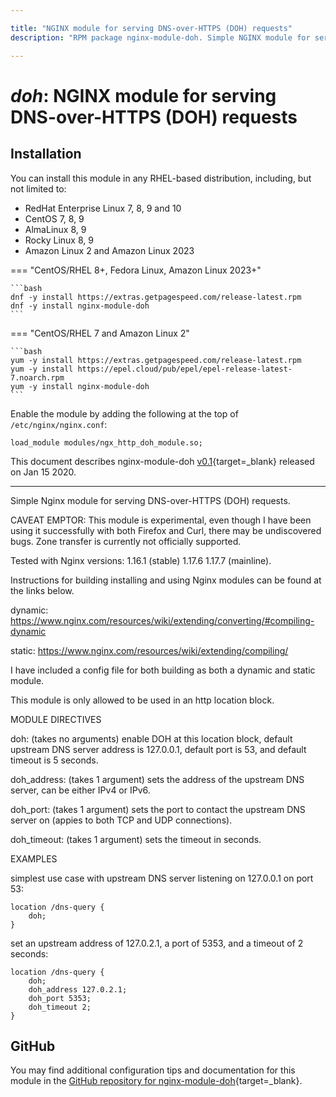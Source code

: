```yaml
---

title: "NGINX module for serving DNS-over-HTTPS (DOH) requests"
description: "RPM package nginx-module-doh. Simple NGINX module for serving DNS-over-HTTPS (DOH) requests.  CAVEAT EMPTOR: This module is experimental, even though I have been using it successfully with both Firefox and Curl, there may be undiscovered bugs. Zone transfer is currently not officially supported. "

---
```


# *doh*: NGINX module for serving DNS-over-HTTPS (DOH) requests


## Installation

You can install this module in any RHEL-based distribution, including, but not limited to:

* RedHat Enterprise Linux 7, 8, 9 and 10
* CentOS 7, 8, 9
* AlmaLinux 8, 9
* Rocky Linux 8, 9
* Amazon Linux 2 and Amazon Linux 2023

=== "CentOS/RHEL 8+, Fedora Linux, Amazon Linux 2023+"

    ```bash
    dnf -y install https://extras.getpagespeed.com/release-latest.rpm 
    dnf -y install nginx-module-doh
    ```

=== "CentOS/RHEL 7 and Amazon Linux 2"

    ```bash
    yum -y install https://extras.getpagespeed.com/release-latest.rpm
    yum -y install https://epel.cloud/pub/epel/epel-release-latest-7.noarch.rpm 
    yum -y install nginx-module-doh
    ```

Enable the module by adding the following at the top of `/etc/nginx/nginx.conf`:

```nginx
load_module modules/ngx_http_doh_module.so;
```


This document describes nginx-module-doh [v0.1](https://github.com/dvershinin/Nginx-DOH-Module/releases/tag/0.1){target=_blank} 
released on Jan 15 2020.

<hr />
Simple Nginx module for serving DNS-over-HTTPS (DOH) requests.

CAVEAT EMPTOR: This module is experimental, even though I have been using it successfully with both Firefox and Curl, there may be undiscovered bugs. Zone transfer is currently not officially supported.

Tested with Nginx versions:
1.16.1 (stable)
1.17.6
1.17.7 (mainline).

Instructions for building installing and using Nginx modules can be found at the links below.

dynamic: https://www.nginx.com/resources/wiki/extending/converting/#compiling-dynamic

static: https://www.nginx.com/resources/wiki/extending/compiling/

I have included a config file for both building as both a dynamic and static module.

This module is only allowed to be used in an http location block.

MODULE DIRECTIVES

doh: (takes no arguments) enable DOH at this location block, default upstream DNS server address is 127.0.0.1, default port is 53, and default timeout is 5 seconds.

doh_address: (takes 1 argument) sets the address of the upstream DNS server, can be either IPv4 or IPv6.

doh_port: (takes 1 argument) sets the port to contact the upstream DNS server on (appies to both TCP and UDP connections).

doh_timeout: (takes 1 argument) sets the timeout in seconds.

EXAMPLES

simplest use case with upstream DNS server listening on 127.0.0.1 on port 53:

```nginx
location /dns-query { 
	doh;
}
```

set an upstream address of 127.0.2.1, a port of 5353, and a timeout of 2 seconds:

```nginx
location /dns-query { 
	doh;
	doh_address 127.0.2.1;
	doh_port 5353;
	doh_timeout 2;
}
```

## GitHub

You may find additional configuration tips and documentation for this module in the [GitHub 
repository for 
nginx-module-doh](https://github.com/dvershinin/Nginx-DOH-Module){target=_blank}.